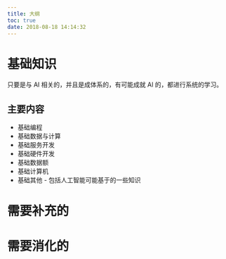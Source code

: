 ```yaml
---
title: 大纲
toc: true
date: 2018-08-18 14:14:32
---
```

# 基础知识

只要是与 AI 相关的，并且是成体系的，有可能成就 AI 的，都进行系统的学习。


## 主要内容


- 基础编程
- 基础数据与计算
- 基础服务开发
- 基础硬件开发
- 基础数据额
- 基础计算机
- 基础其他 - 包括人工智能可能基于的一些知识




# 需要补充的





# 需要消化的
